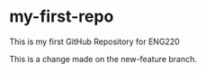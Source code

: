 # my-first-repo
This is my first GitHub Repository for ENG220

This is a change made on the new-feature branch.
